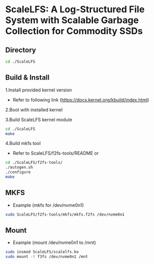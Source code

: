 # ScaleLFS: A Log-Structured File System with Scalable Garbage Collection for Commodity SSDs

## Directory
```bash
cd ./ScaleLFS
```

## Build & Install
1.Install provided kernel version
* Refer to following link (https://docs.kernel.org/kbuild/index.html)

2.Boot with installed kernel

3.Build ScaleLFS kernel module
```bash
cd ./ScaleLFS
make
```

4.Build mkfs tool
* Refer to ScaleLFS/f2fs-tools/README or
```bash
cd ./ScaleLFS/f2fs-tools/
./autogen.sh
./configure
make
```

## MKFS
* Example (mkfs for /dev/nvme0n1)
```bash
sudo ScaleLFS/f2fs-tools/mkfs/mkfs.f2fs /dev/nvme0n1
```

## Mount
* Example (mount /dev/nvme0n1 to /mnt)
```bash
sudo insmod ScaleLFS/scalelfs.ko
sudo mount -t f3fs /dev/nvme0n1 /mnt
```
